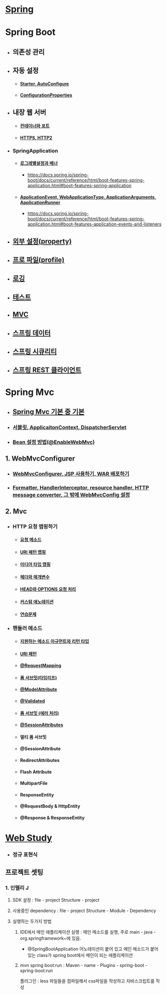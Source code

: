 # [Spring](./Spring/Readme.md)



# Spring Boot

###  

- ## 의존성 관리



- ## 자동 설정
  - #### [Starter, AutoConfigure]()

  - #### [ConfigurationProperties]()

  
  
- ## 내장 웹 서버
  - #### [컨테이너와 포트](./Spring_Boot/AnotherTomcat/Readme.md)

  - #### [HTTPS, HTTP2](./Spring_Boot/HTTPS/Readme.md)



- ### SpringApplication

  - #### [로그레벨설정과 배너](./Spring_Boot/SpringApplication1/Readme.md)

    - https://docs.spring.io/spring-boot/docs/current/reference/html/boot-features-spring-application.html#boot-features-spring-application

  - #### [ApplicationEvent, WebApplicationType, ApplicationArguments, ApplicationRunner](./Spring_Boot/SpringApplication2/Readme.md)

    - https://docs.spring.io/spring-boot/docs/current/reference/html/boot-features-spring-application.html#boot-features-application-events-and-listeners

  

- ## [외부 설정(property)](./Spring_Boot/properties/Readme.md)



- ## [프로 파일(profile)](./Spring_Boot/profile/Readme.md)



- ## [로깅]()



- ## [테스트]()



- ## [MVC]()



- ## [스프링 데이터]()



- ## [스프링 시큐리티]()



- ## [스프링 REST 클라이언트]()



# Spring Mvc



- ## [Spring Mvc 기본 중 기본](./SpringMvc/demospringmvc/Readme.md)



- ### [서블릿, ApplicaitonContext, DispatcherServlet](./SpringMvc/Servlet/Readme.md)



- ### [Bean 설정 방법(@EnableWebMvc)](./Bean설정방법.md)

## 1. WebMvcConfigurer



- ### [WebMvcConfigurer, JSP 사용하기, WAR 배포하기](./SpringMvc/demo-jsp/Readme.md)



- ### [Formatter, HandlerInterceptor, resource handler, HTTP message converter, 그 밖에 WebMvcConfig 설정](./SpringMvc/demobootweb/Readme.md)



## 2. Mvc



- ### HTTP 요청 맵핑하기
  - #### [요청 메소드](./SpringMvc/demo-web-mvc/Readme.md)

  - #### [URI 패턴 맵핑](./SpringMvc/demo-web-mvc/UriPattern.md)

  - #### [미디어 타입 맵핑](./SpringMvc/demo-web-mvc/Media.md)

  - #### [헤더와 매개변수](./SpringMvc/demo-web-mvc/HeaderAndParams.md)

  - #### [HEAD와 OPTIONS 요청 처리](./SpringMvc/demo-web-mvc/HeadAndOptions.md)

  - #### [커스텀 애노테이션](./SpringMvc/demo-web-mvc/Custom.md)

  - #### [연습문제](./SpringMvc/practice1-web-mvc/Readme.md)

- ### 핸들러 메소드

  - #### [지원하는 메소드 아규먼트와 리턴 타입](./SpringMvc/Args_return.md)

  - #### [URI 패턴](./SpringMvc/UriPattern.md)

  - #### [@RequestMapping](./SpringMvc/RequestMapping.md)

  - #### [폼 서브밋(타임리프)](./SpringMvc/form_submit.md)

  - #### [@ModelAttribute](./SpringMvc/ModelAttribute.md)

  - #### [@Validated](./SpringMvc/Validated.md)

  - #### [폼 서브밋 (에러 처리)](./SpringMvc/form_submit_error.md)

  - #### [@SessionAttributes](./SpringMvc/SessionAttribute.md)

  - #### 멀티 폼 서브밋

  - #### @SessionAttribute

  - #### RedirectAttributes

  - #### Flash Attribute

  - #### MultipartFile

  - #### ResponseEntity

  - #### @RequestBody & HttpEntity

  - #### @Response & ResponseEntity



# [Web Study](./Web_Basic/Readme.md)

- ### 정규 표현식





## 프로젝트 셋팅

### 1. 인텔리 J

1. SDK 설정 : file - project Structure - project 

2. 사용중인 dependency : file - project Structure - Module - Dependency

3. 실행하는 두가지 방법

   1. IDE에서 메인 애플리케이션 실행 : 메인 메소드를 실행, 주로 main - java - org.springframework~에 있음.

      - @SpringBootApplication 어노테이션이 붙어 있고 메인 메소드가 붙어 있는 class가 spring boot에서 메인이 되는 애플리케이션

   2. mvn spring boot:run : Maven - name - Plugins - spring-boot - spring-boot:run

      플러그인  : less 파일들을 컴파일해서 css파일을 작성하고 자바스크립트를 작성



